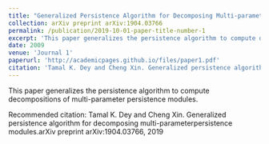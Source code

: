 ```yaml
---
title: "Generalized Persistence Algorithm for Decomposing Multi-parameter Persistence Modules"
collection: arXiv preprint arXiv:1904.03766
permalink: /publication/2019-10-01-paper-title-number-1
excerpt: 'This paper generalizes the persistence algorithm to compute decompositions of multi-parameter persistence modules. '
date: 2009
venue: 'Journal 1'
paperurl: 'http://academicpages.github.io/files/paper1.pdf'
citation: 'Tamal K. Dey and Cheng Xin. Generalized persistence algorithm for decomposing multi-parameterpersistence modules.arXiv preprint arXiv:1904.03766, 2019'
---
```

This paper generalizes the persistence algorithm to compute decompositions of multi-parameter persistence modules. 

<!-- [Download paper here](http://academicpages.github.io/files/paper1.pdf) -->

Recommended citation: Tamal K. Dey and Cheng Xin. Generalized persistence algorithm for decomposing multi-parameterpersistence modules.arXiv preprint arXiv:1904.03766, 2019